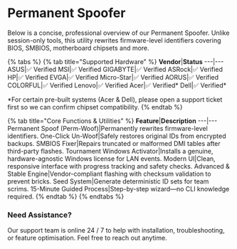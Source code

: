 # Permanent Spoofer

Below is a concise, professional overview of our Permanent Spoofer. Unlike session-only tools, this utility rewrites firmware-level identifiers covering BIOS, SMBIOS, motherboard chipsets and more.

{% tabs %}
{% tab title="Supported Hardware" %}
**Vendor**|**Status**
---|---
ASUS|✅ Verified
MSI|✅ Verified
GIGABYTE|✅ Verified
ASRock|✅ Verified
HP|✅ Verified
EVGA|✅ Verified
Micro-Star|✅ Verified
AORUS|✅ Verified
COLORFUL|✅ Verified
Lenovo|✅ Verified
Acer|✅ Verified*
Dell|✅ Verified*

*For certain pre-built systems (Acer & Dell), please open a support ticket first so we can confirm chipset compatibility.
{% endtab %}

{% tab title="Core Functions & Utilities" %}
**Feature**|**Description**
---|---
Permanent Spoof (Perm-Woof)|Permanently rewrites firmware-level identifiers.
One-Click Un-Woof|Safely restores original IDs from encrypted backups.
SMBIOS Fixer|Repairs truncated or malformed DMI tables after third-party flashes.
Tournament Windows Activator|Installs a genuine, hardware-agnostic Windows license for LAN events.
Modern UI|Clean, responsive interface with progress tracking and safety checks.
Advanced & Stable Engine|Vendor-compliant flashing with checksum validation to prevent bricks.
Seed System|Generate deterministic ID sets for team scrims.
15-Minute Guided Process|Step-by-step wizard—no CLI knowledge required.
{% endtab %}
{% endtabs %}

### Need Assistance?
Our support team is online 24 / 7 to help with installation, troubleshooting, or feature optimisation. Feel free to reach out anytime.
